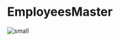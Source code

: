 # EmployeesMaster

![small](https://user-images.githubusercontent.com/59351103/82850589-f6272680-9f37-11ea-8f63-c7dc9f901f02.jpg)

